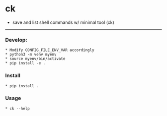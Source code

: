 # ck

 * save and list shell commands w/ minimal tool (ck) 

---

### Develop:
    * Modify CONFIG_FILE_ENV_VAR accordingly
    * python3 -m venv myenv
    * source myenv/bin/activate
    * pip install -e .

### Install 
    * pip install .

### Usage
    * ck --help
